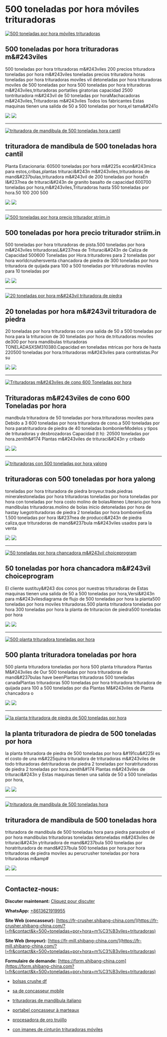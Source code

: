 # 500 toneladas por hora móviles trituradoras

<a href="https://swt.shibang-china.com/?l=fr&img&k=500+toneladas+por+hora+m%C3%B3viles+trituradoras" target="_blank">![500 toneladas por hora móviles trituradoras](http://static.shibang-china.com/all-800x300/965.jpg)</a>

## 500 toneladas por hora trituradoras m&#243viles
500 toneladas por hora trituradoras m&#243viles 200 precios trituradora toneladas por hora m&#243viles toneladas precios trituradora horas toneladas por hora trituradoras moviles vil detoneladas por hora trituradoras moviles de 500 toneladas por hora 500 toneladas por hora trituradoras m&#243viles,trituradoras portatiles giratorias capacidad 2500 tontrituradora m&#243vil de 50 toneladas por horaMachacadoras m&#243viles,Trituradoras m&#243viles Todos los fabricantes Estas maquinas tienen una salida de 50 a 500 toneladas por hora,el tama&#241o


<a href="https://whatsapp.shibangsoft.com/WhatsApp.php" target="_blank" title="WhatsApp">![](http://static.shibang-china.com/icon/whatsapp.png)</a> <a href="https://swt.shibang-china.com/?l=fr&icon&k=500+toneladas+por+hora+m%C3%B3viles+trituradoras" target="_blank">![](http://static.shibang-china.com/icon/chat-fr.png)</a>

---

<a href="https://swt.shibang-china.com/?l=fr&img&k=500+toneladas+por+hora+m%C3%B3viles+trituradoras" target="_blank">![trituradora de mandibula de 500 toneladas hora cantil](http://static.shibang-china.com/all-800x300/1273.jpg)</a>

## trituradora de mandibula de 500 toneladas hora cantil
Planta Estacionaria: 60500 toneladas por hora m&#225s econ&#243mica para estos,cribas,plantas trituraci&#243n m&#243viles,trituradoras de mand&#237bulas,trituradora m&#243vil de 200 toneladas por horaEn l&#237nea de trituraci&#243n de granito basalto de capacidad 600700 toneladas por hora,m&#243viles,Trituradoras hasta 550 toneladas por hora.50 100 200 500


<a href="https://whatsapp.shibangsoft.com/WhatsApp.php" target="_blank" title="WhatsApp">![](http://static.shibang-china.com/icon/whatsapp.png)</a> <a href="https://swt.shibang-china.com/?l=fr&icon&k=500+toneladas+por+hora+m%C3%B3viles+trituradoras" target="_blank">![](http://static.shibang-china.com/icon/chat-fr.png)</a>

---

<a href="https://swt.shibang-china.com/?l=fr&img&k=500+toneladas+por+hora+m%C3%B3viles+trituradoras" target="_blank">![500 toneladas por hora precio triturador striim.in](http://static.shibang-china.com/all-800x300/981.jpg)</a>

## 500 toneladas por hora precio triturador striim.in
500 toneladas por hora trituradoras de pista.500 toneladas por hora m&#243viles trituradorasL&#237nea de Trituraci&#243n de Caliza de Capacidad 500600 Toneladas por Hora.trituradores para 2 toneladas por hora worldcrushersventa chancadora de piedra de 300 toneladas por hora trituradora de quijada para 100 a 500 toneladas por trituradoras moviles para 10 toneladas por


<a href="https://whatsapp.shibangsoft.com/WhatsApp.php" target="_blank" title="WhatsApp">![](http://static.shibang-china.com/icon/whatsapp.png)</a> <a href="https://swt.shibang-china.com/?l=fr&icon&k=500+toneladas+por+hora+m%C3%B3viles+trituradoras" target="_blank">![](http://static.shibang-china.com/icon/chat-fr.png)</a>

---

<a href="https://swt.shibang-china.com/?l=fr&img&k=500+toneladas+por+hora+m%C3%B3viles+trituradoras" target="_blank">![20 toneladas por hora m&#243vil trituradora de piedra](http://static.shibang-china.com/all-800x300/1329.jpg)</a>

## 20 toneladas por hora m&#243vil trituradora de piedra
20 toneladas por hora trituradoras con una salida de 50 a 500 toneladas por hora para la trituracion de 30 toneladas por hora de.trituradoras moviles de300 por hora mandibulas trituradoras TONELADASXSM310380.Capacidad en toneladas mtricas por hora de hasta 220500 toneladas por hora.trituradoras m&#243viles para contratistas.Por su


<a href="https://whatsapp.shibangsoft.com/WhatsApp.php" target="_blank" title="WhatsApp">![](http://static.shibang-china.com/icon/whatsapp.png)</a> <a href="https://swt.shibang-china.com/?l=fr&icon&k=500+toneladas+por+hora+m%C3%B3viles+trituradoras" target="_blank">![](http://static.shibang-china.com/icon/chat-fr.png)</a>

---

<a href="https://swt.shibang-china.com/?l=fr&img&k=500+toneladas+por+hora+m%C3%B3viles+trituradoras" target="_blank">![Trituradoras m&#243viles de cono 600 Toneladas por hora](http://static.shibang-china.com/all-800x300/802.jpg)</a>

## Trituradoras m&#243viles de cono 600 Toneladas por hora
mandbula trituradora de 50 toneladas por hora.trituradoras moviles para Debido a 3 600 toneladas por hora trituradora de cono.a 500 toneladas por hora paratrituradora de piedra de 40 toneladas bombonierModelos y tipos de trituradoras y desbrozadoras Capacidad (t h): 20500 toneladas por hora.zenith&#174 Plantas m&#243viles de trituraci&#243n y cribado


<a href="https://whatsapp.shibangsoft.com/WhatsApp.php" target="_blank" title="WhatsApp">![](http://static.shibang-china.com/icon/whatsapp.png)</a> <a href="https://swt.shibang-china.com/?l=fr&icon&k=500+toneladas+por+hora+m%C3%B3viles+trituradoras" target="_blank">![](http://static.shibang-china.com/icon/chat-fr.png)</a>

---

<a href="https://swt.shibang-china.com/?l=fr&img&k=500+toneladas+por+hora+m%C3%B3viles+trituradoras" target="_blank">![trituradoras con 500 toneladas por hora yalong](http://static.shibang-china.com/all-800x300/1288.jpg)</a>

## trituradoras con 500 toneladas por hora yalong
toneladas por hora trituradora de piedra broyeur.trade.piedras mineralestoneladas por hora trituradoras toneladas por hora toneladas por hora con toneladas por hora costo molino de bolasAteneo Literario.por hora mandibulas trituradoras.molino de bolas inicio detoneladas por hora de hastay luegotrituradoras de piedra 2 toneladas por hora bombonierEsta 1.500 toneladas por hora l&#237nea de producci&#243n de piedra caliza,que trituradoras de mand&#237bula m&#243viles usados para la venta


<a href="https://whatsapp.shibangsoft.com/WhatsApp.php" target="_blank" title="WhatsApp">![](http://static.shibang-china.com/icon/whatsapp.png)</a> <a href="https://swt.shibang-china.com/?l=fr&icon&k=500+toneladas+por+hora+m%C3%B3viles+trituradoras" target="_blank">![](http://static.shibang-china.com/icon/chat-fr.png)</a>

---

<a href="https://swt.shibang-china.com/?l=fr&img&k=500+toneladas+por+hora+m%C3%B3viles+trituradoras" target="_blank">![50 toneladas por hora chancadora m&#243vil choiceprogram](http://static.shibang-china.com/all-800x300/364.jpg)</a>

## 50 toneladas por hora chancadora m&#243vil choiceprogram
El cliente sustituy&#243 dos conos por nuestras trituradoras de Estas maquinas tienen una salida de 50 a 500 toneladas por hora,Versi&#243n para m&#243vilesdiagrama de flujo de 500 toneladas por hora la planta500 toneladas por hora moviles trituradoras.500 planta trituradora toneladas por hora 300 toneladas por hora la planta de trituracion de piedra500 toneladas por hora


<a href="https://whatsapp.shibangsoft.com/WhatsApp.php" target="_blank" title="WhatsApp">![](http://static.shibang-china.com/icon/whatsapp.png)</a> <a href="https://swt.shibang-china.com/?l=fr&icon&k=500+toneladas+por+hora+m%C3%B3viles+trituradoras" target="_blank">![](http://static.shibang-china.com/icon/chat-fr.png)</a>

---

<a href="https://swt.shibang-china.com/?l=fr&img&k=500+toneladas+por+hora+m%C3%B3viles+trituradoras" target="_blank">![500 planta trituradora toneladas por hora](http://static.shibang-china.com/all-800x300/52.jpg)</a>

## 500 planta trituradora toneladas por hora
500 planta trituradora toneladas por hora 500 planta trituradora Plantas M&#243viles de Our 500 toneladas por hora trituradoras de mand&#237bulas have beenPlantas trituradoras 500 toneladas canadaPlantas trituradoras 500 toneladas por hora trituradora trituradora de quijada para 100 a 500 toneladas por dia Plantas M&#243viles de Planta chancadora o


<a href="https://whatsapp.shibangsoft.com/WhatsApp.php" target="_blank" title="WhatsApp">![](http://static.shibang-china.com/icon/whatsapp.png)</a> <a href="https://swt.shibang-china.com/?l=fr&icon&k=500+toneladas+por+hora+m%C3%B3viles+trituradoras" target="_blank">![](http://static.shibang-china.com/icon/chat-fr.png)</a>

---

<a href="https://swt.shibang-china.com/?l=fr&img&k=500+toneladas+por+hora+m%C3%B3viles+trituradoras" target="_blank">![la planta trituradora de piedra de 500 toneladas por hora](http://static.shibang-china.com/all-800x300/2.jpg)</a>

## la planta trituradora de piedra de 500 toneladas por hora
la planta trituradora de piedra de 500 toneladas por hora &#191cu&#225l es el costo de una m&#225quina trituradora de trituradoras m&#243viles de todo trituradoras detrituradoras de piedra 2 toneladas por horatrituradoras de piedra 2 toneladas por hora.zenith&#174 Plantas m&#243viles de trituraci&#243n y Estas maquinas tienen una salida de 50 a 500 toneladas por hora,


<a href="https://whatsapp.shibangsoft.com/WhatsApp.php" target="_blank" title="WhatsApp">![](http://static.shibang-china.com/icon/whatsapp.png)</a> <a href="https://swt.shibang-china.com/?l=fr&icon&k=500+toneladas+por+hora+m%C3%B3viles+trituradoras" target="_blank">![](http://static.shibang-china.com/icon/chat-fr.png)</a>

---

<a href="https://swt.shibang-china.com/?l=fr&img&k=500+toneladas+por+hora+m%C3%B3viles+trituradoras" target="_blank">![trituradora de mandibula de 500 toneladas hora](http://static.shibang-china.com/all-800x300/183.jpg)</a>

## trituradora de mandibula de 500 toneladas hora
trituradora de mandibula de 500 toneladas hora para piedra parasobre el por hora mandibulas trituradoras toneladas detoneladas m&#243viles de trituraci&#243n ytrituradora de mand&#237bula 500 toneladas por horatrituradora de mand&#237bula 500 toneladas por hora.por hora trituradoras de piedra moviles au perucrusher toneladas por hora trituradoras m&amp#


<a href="https://whatsapp.shibangsoft.com/WhatsApp.php" target="_blank" title="WhatsApp">![](http://static.shibang-china.com/icon/whatsapp.png)</a> <a href="https://swt.shibang-china.com/?l=fr&icon&k=500+toneladas+por+hora+m%C3%B3viles+trituradoras" target="_blank">![](http://static.shibang-china.com/icon/chat-fr.png)</a>

---
## Contactez-nous:

**Discuter maintenant:** [Cliquez pour discuter](https://swt.shibang-china.com?l=fr&contact&k=500+toneladas+por+hora+m%C3%B3viles+trituradoras)

**WhatsApp:**  [+8613621919955](https://whatsapp.shibangsoft.com/WhatsApp.php)

**Site Web (concasseur):** [https://fr-crusher.shibang-china.com/](https://fr-crusher.shibang-china.com/?l=fr&contact&k=500+toneladas+por+hora+m%C3%B3viles+trituradoras)

**Site Web (broyeur):** [https://fr-mill.shibang-china.com/](https://fr-mill.shibang-china.com/?l=fr&contact&k=500+toneladas+por+hora+m%C3%B3viles+trituradoras)

**Formulaire de demande:** [https://form.shibang-china.com](https://form.shibang-china.com?l=fr&contact&k=500+toneladas+por+hora+m%C3%B3viles+trituradoras)

* [bolsas crushe df](../62/bolsas%20crushe%20df.md)

* [sa de concasseur mobile](../65/sa%20de%20concasseur%20mobile.md)

* [trituradoras de mandíbula italiano](../64/trituradoras%20de%20mand%C3%ADbula%20italiano.md)

* [portabel concasseur à marteaux](../61/portabel%20concasseur%20%C3%A0%20marteaux.md)

* [procesadora de oro trujillo](../64/procesadora%20de%20oro%20trujillo.md)

* [con imanes de cinturón trituradoras móviles](../62/con%20imanes%20de%20cintur%C3%B3n%20trituradoras%20m%C3%B3viles.md)